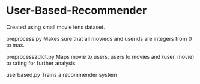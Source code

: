 # User-Based-Recommender
Created using small movie lens dataset. 

preprocess.py
Makes sure that all movieds and userids are integers from 0 to max.

preprocess2dict.py
Maps movie to users, users to movies and (user, movie) to rating for further analysis

userbased.py
Trains a recommender system
